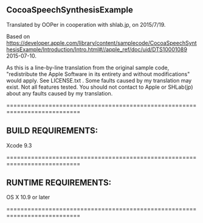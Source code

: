 ## CocoaSpeechSynthesisExample

Translated by OOPer in cooperation with shlab.jp, on 2015/7/19.

Based on
<https://developer.apple.com/library/content/samplecode/CocoaSpeechSynthesisExample/Introduction/Intro.html#//apple_ref/doc/uid/DTS10001089>
2015-07-10.

As this is a line-by-line translation from the original sample code, "redistribute the Apple Software in its entirety and without modifications" would apply. See LICENSE.txt .
Some faults caused by my translation may exist. Not all features tested.
You should not contact to Apple or SHLab(jp) about any faults caused by my translation.


===========================================================================
## BUILD REQUIREMENTS:

Xcode 9.3

===========================================================================
## RUNTIME REQUIREMENTS:

OS X 10.9 or later

===========================================================================
